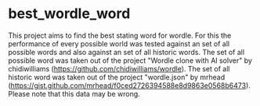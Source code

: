 # best_wordle_word
 
This project aims to find the best stating word for wordle.
For this the performance of every possible world was tested against an set of all possible words and also against an set of all historic words.
The set of all possible word was taken out of the project "Wordle clone with AI solver" by chidiwilliams (https://github.com/chidiwilliams/wordle).
The set of all historic word was taken out of the project "wordle.json" by mrhead (https://gist.github.com/mrhead/f0ced2726394588e8d9863e0568b6473).
Please note that this data may be wrong.